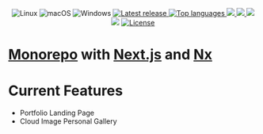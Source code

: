 <div align="center">
<p>
    <a>
      <img alt="Linux" src="https://img.shields.io/badge/Linux-%23.svg?style=flat-square&logo=linux&color=FCC624&logoColor=black" />
    </a>
    <a>
      <img alt="macOS" src="https://img.shields.io/badge/macOS-%23.svg?style=flat-square&logo=apple&color=000000&logoColor=white" />
    </a>
    <a>
      <img alt="Windows" src="https://img.shields.io/badge/Windows-%23.svg?style=flat-square&logo=windows&color=0078D6&logoColor=white" />
    </a>
    <a href="https://github.com/destngx/monorepo/releases/latest">
      <img alt="Latest release" src="https://img.shields.io/github/v/release/destngx/monorepo" />
    </a>
    <a href="https://github.com/destngx/monorepo/search?l=vim-script">
      <img src="https://img.shields.io/github/languages/top/destngx/monorepo" alt="Top languages"/>
    </a>
    <a href="https://github.com/destngx/monorepo/graphs/commit-activity">
      <img src="https://img.shields.io/github/commit-activity/m/destngx/monorepo?style=flat-square" />
    </a>
    <a href="https://github.com/destngx/monorepo/releases/tag/v1.0.0">
      <img src="https://img.shields.io/github/commits-since-tags/destngx/monorepo/v1.0.0?style=flat-square" />
    </a>
    <a href="https://github.com/destngx/monorepo/graphs/contributors">
      <img src="https://img.shields.io/github/contributors/destngx/monorepo?style=flat-square" />
    </a>
    <a>
      <img src="https://img.shields.io/github/repo-size/destngx/monorepo?style=flat-square" />
    </a>
    <a href="https://github.com/destngx/monorepo/blob/master/LICENSE">
      <img src="https://img.shields.io/github/license/destngx/monorepo?style=flat-square&logo=GNU&label=License" alt="License"/>
    </a>
</p>
</div>

# [Monorepo](https://monorepo.tools/) with [Next.js](https://nextjs.org) and [Nx](https://nx.dev)

# Current Features

- Portfolio Landing Page
- Cloud Image Personal Gallery
